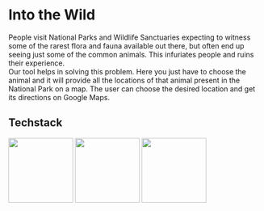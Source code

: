 # Into the Wild

People visit National Parks and Wildlife Sanctuaries expecting to witness some of the rarest flora and fauna available out there, but often end up seeing just some of the common animals. This infuriates people and ruins their experience.</br>
Our tool helps in solving this problem. Here you just have to choose the animal and it will provide all the locations of that animal present in the National Park on a map. The user can choose the desired location and get its directions on Google Maps.</br>

## Techstack
<span>
<img style="width: 128px" src=https://user-images.githubusercontent.com/110720044/183282409-4882670a-03fa-42bd-a41c-0a99f08c5513.png>
<img style="width: 128px" src=https://user-images.githubusercontent.com/110720044/183282427-6a67e8d3-5ad2-4be4-8019-271c2cc1b696.png>
<img style="width: 128px" src=https://user-images.githubusercontent.com/110720044/183282448-ccb07a37-709a-4d2d-852e-b08874c9344d.png>
</span>
